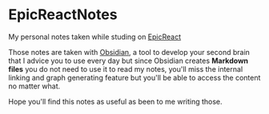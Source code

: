 # EpicReactNotes
My personal notes taken while studing on [EpicReact](epicreact.dev)

Those notes are taken with [Obsidian](https://obsidian.md/), a tool to develop your second brain that I advice you to use every day but since Obsidian creates **Markdown files** you do not need to use it to read my notes, you'll miss the internal linking and graph generating feature but you'll be able to access the content no matter what.

Hope you'll find this notes as useful as been to me writing those.
